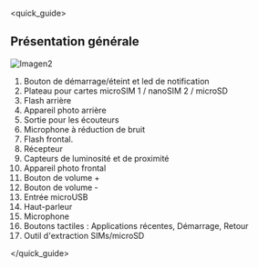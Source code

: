 <quick_guide>
## Présentation générale

![Imagen2](http://static.energysistem.com/images/manuals/39725/569d05f812179.jpg)

1. Bouton de démarrage/éteint et led de notification
2. Plateau pour cartes microSIM 1 / nanoSIM 2 / microSD
3. Flash arrière
4. Appareil photo arrière
5. Sortie pour les écouteurs
6. Microphone à réduction de bruit
7. Flash frontal.
8. Récepteur
9. Capteurs de luminosité et de proximité
10. Appareil photo frontal
11. Bouton de volume +
12. Bouton de volume -
13. Entrée microUSB
14. Haut-parleur
15. Microphone
16. Boutons tactiles : Applications récentes, Démarrage, Retour
17. Outil d'extraction SIMs/microSD


</quick_guide>

